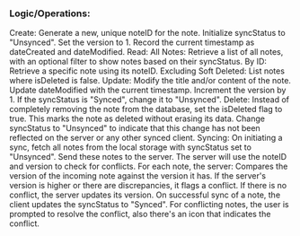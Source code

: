 ### Logic/Operations:

Create:
Generate a new, unique noteID for the note.
Initialize syncStatus to "Unsynced".
Set the version to 1.
Record the current timestamp as dateCreated and dateModified.
Read:
All Notes: Retrieve a list of all notes, with an optional filter to show notes based on their syncStatus.
By ID: Retrieve a specific note using its noteID.
Excluding Soft Deleted: List notes where isDeleted is false.
Update:
Modify the title and/or content of the note.
Update dateModified with the current timestamp.
Increment the version by 1.
If the syncStatus is "Synced", change it to "Unsynced".
Delete:
Instead of completely removing the note from the database, set the isDeleted flag to true. This marks the note as deleted without erasing its data.
Change syncStatus to "Unsynced" to indicate that this change has not been reflected on the server or any other synced client.
Syncing:
On initiating a sync, fetch all notes from the local storage with syncStatus set to "Unsynced".
Send these notes to the server. The server will use the noteID and version to check for conflicts.
For each note, the server:
Compares the version of the incoming note against the version it has.
If the server's version is higher or there are discrepancies, it flags a conflict.
If there is no conflict, the server updates its version.
On successful sync of a note, the client updates the syncStatus to "Synced".
For conflicting notes, the user is prompted to resolve the conflict, also there's an icon that indicates the conflict.
